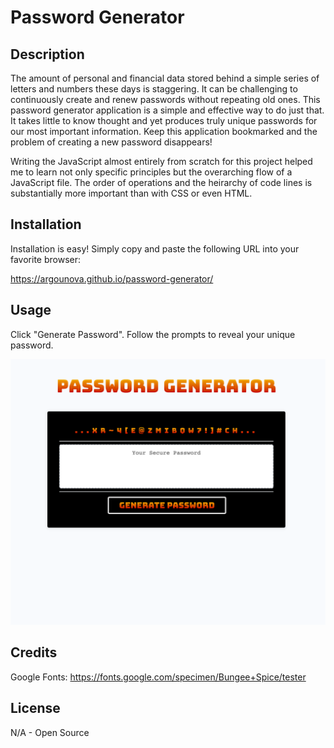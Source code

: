# Password Generator

## Description

The amount of personal and financial data stored behind a simple series of letters and numbers these days is staggering.  It can be challenging to continuously create and renew passwords without repeating old ones.  This password generator application is a simple and effective way to do just that.  It takes little to know thought and yet produces truly unique passwords for our most important information.  Keep this application bookmarked and the problem of creating a new password disappears!

Writing the JavaScript almost entirely from scratch for this project helped me to learn not only specific principles but the overarching flow of a JavaScript file.  The order of operations and the heirarchy of code lines is substantially more important than with CSS or even HTML.

## Installation

Installation is easy!  Simply copy and paste the following URL into your favorite browser:

https://argounova.github.io/password-generator/

## Usage

Click "Generate Password".  Follow the prompts to reveal your unique password.

![password generator screenshot](assets/password-generator-screenshot.png)

## Credits

Google Fonts: https://fonts.google.com/specimen/Bungee+Spice/tester

## License

N/A - Open Source